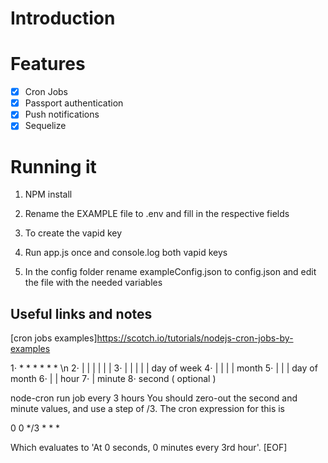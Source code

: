 # Introduction

# Features
- [x] Cron Jobs
- [x] Passport authentication
- [x] Push notifications
- [x] Sequelize

# Running it
1. NPM install
2. Rename the EXAMPLE file to .env and fill in the respective fields

3. To create the vapid key 
4. Run app.js once and console.log both vapid keys
5. In the config folder rename exampleConfig.json to config.json and edit the file with the needed variables

## Useful links and notes
[cron jobs examples]https://scotch.io/tutorials/nodejs-cron-jobs-by-examples

1⋅ * * * * * * \n
2⋅ | | | | | |
3⋅ | | | | | day of week
4⋅ | | | | month
5⋅ | | | day of month
6⋅ | | hour
7⋅ | minute
8⋅ second ( optional )

node-cron run job every 3 hours
You should zero-out the second and minute values, and use a step of /3. The cron expression for this is

0 0 */3 * * *

Which evaluates to 'At 0 seconds, 0 minutes every 3rd hour'.
[EOF]

